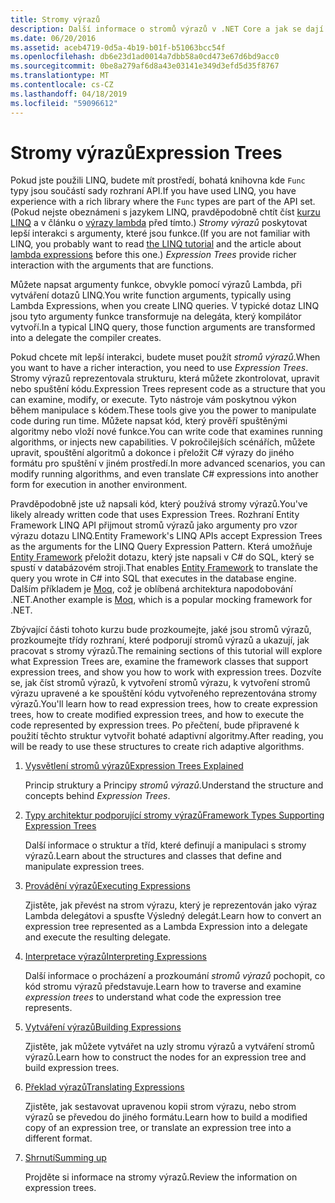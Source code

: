 ```yaml
---
title: Stromy výrazů
description: Další informace o stromů výrazů v .NET Core a jak se dají použít k reprezentaci kód jako struktury, které můžete zkontrolovat, upravit a spustit.
ms.date: 06/20/2016
ms.assetid: aceb4719-0d5a-4b19-b01f-b51063bcc54f
ms.openlocfilehash: db6e23d1ad0014a7dbb58a0cd473e67d6bd9acc0
ms.sourcegitcommit: 0be8a279af6d8a43e03141e349d3efd5d35f8767
ms.translationtype: MT
ms.contentlocale: cs-CZ
ms.lasthandoff: 04/18/2019
ms.locfileid: "59096612"
---
```

# <a name="expression-trees"></a><span data-ttu-id="ef1cc-103">Stromy výrazů</span><span class="sxs-lookup"><span data-stu-id="ef1cc-103">Expression Trees</span></span>

<span data-ttu-id="ef1cc-104">Pokud jste použili LINQ, budete mít prostředí, bohatá knihovna kde `Func` typy jsou součástí sady rozhraní API.</span><span class="sxs-lookup"><span data-stu-id="ef1cc-104">If you have used LINQ, you have experience with a rich library where the `Func` types are part of the API set.</span></span> <span data-ttu-id="ef1cc-105">(Pokud nejste obeznámeni s jazykem LINQ, pravděpodobně chtít číst [kurzu LINQ](linq/index.md) a v článku o [výrazy lambda](./programming-guide/statements-expressions-operators/lambda-expressions.md) před tímto.) *Stromy výrazů* poskytovat lepší interakci s argumenty, které jsou funkce.</span><span class="sxs-lookup"><span data-stu-id="ef1cc-105">(If you are not familiar with LINQ, you probably want to read [the LINQ tutorial](linq/index.md) and the article about [lambda expressions](./programming-guide/statements-expressions-operators/lambda-expressions.md) before this one.) *Expression Trees* provide richer interaction with the arguments that are functions.</span></span>

<span data-ttu-id="ef1cc-106">Můžete napsat argumenty funkce, obvykle pomocí výrazů Lambda, při vytváření dotazů LINQ.</span><span class="sxs-lookup"><span data-stu-id="ef1cc-106">You write function arguments, typically using Lambda Expressions, when you create LINQ queries.</span></span> <span data-ttu-id="ef1cc-107">V typické dotaz LINQ jsou tyto argumenty funkce transformuje na delegáta, který kompilátor vytvoří.</span><span class="sxs-lookup"><span data-stu-id="ef1cc-107">In a typical LINQ query, those function arguments are transformed into a delegate the compiler creates.</span></span> 

<span data-ttu-id="ef1cc-108">Pokud chcete mít lepší interakci, budete muset použít *stromů výrazů*.</span><span class="sxs-lookup"><span data-stu-id="ef1cc-108">When you want to have a richer interaction, you need to use *Expression Trees*.</span></span>
<span data-ttu-id="ef1cc-109">Stromy výrazů reprezentovala strukturu, která můžete zkontrolovat, upravit nebo spuštění kódu.</span><span class="sxs-lookup"><span data-stu-id="ef1cc-109">Expression Trees represent code as a structure that you can examine, modify, or execute.</span></span> <span data-ttu-id="ef1cc-110">Tyto nástroje vám poskytnou výkon během manipulace s kódem.</span><span class="sxs-lookup"><span data-stu-id="ef1cc-110">These tools give you the power to manipulate code during run time.</span></span> <span data-ttu-id="ef1cc-111">Můžete napsat kód, který prověří spuštěnými algoritmy nebo vloží nové funkce.</span><span class="sxs-lookup"><span data-stu-id="ef1cc-111">You can write code that examines running algorithms, or injects new capabilities.</span></span> <span data-ttu-id="ef1cc-112">V pokročilejších scénářích, můžete upravit, spouštění algoritmů a dokonce i přeložit C# výrazy do jiného formátu pro spuštění v jiném prostředí.</span><span class="sxs-lookup"><span data-stu-id="ef1cc-112">In more advanced scenarios, you can modify running algorithms, and even translate C# expressions into another form for execution in another environment.</span></span>

<span data-ttu-id="ef1cc-113">Pravděpodobně jste už napsali kód, který používá stromy výrazů.</span><span class="sxs-lookup"><span data-stu-id="ef1cc-113">You've likely already written code that uses Expression Trees.</span></span> <span data-ttu-id="ef1cc-114">Rozhraní Entity Framework LINQ API přijmout stromů výrazů jako argumenty pro vzor výrazu dotazu LINQ.</span><span class="sxs-lookup"><span data-stu-id="ef1cc-114">Entity Framework's LINQ APIs accept Expression Trees as the arguments for the LINQ Query Expression Pattern.</span></span>
<span data-ttu-id="ef1cc-115">Která umožňuje [Entity Framework](/ef/) přeložit dotazu, který jste napsali v C# do SQL, který se spustí v databázovém stroji.</span><span class="sxs-lookup"><span data-stu-id="ef1cc-115">That enables [Entity Framework](/ef/) to translate the query you wrote in C# into SQL that executes in the database engine.</span></span> <span data-ttu-id="ef1cc-116">Dalším příkladem je [Moq](https://github.com/Moq/moq), což je oblíbená architektura napodobování .NET.</span><span class="sxs-lookup"><span data-stu-id="ef1cc-116">Another example is [Moq](https://github.com/Moq/moq), which is a popular mocking framework for .NET.</span></span>

<span data-ttu-id="ef1cc-117">Zbývající části tohoto kurzu bude prozkoumejte, jaké jsou stromů výrazů, prozkoumejte třídy rozhraní, které podporují stromů výrazů a ukazují, jak pracovat s stromy výrazů.</span><span class="sxs-lookup"><span data-stu-id="ef1cc-117">The remaining sections of this tutorial will explore what Expression Trees are, examine the framework classes that support expression trees, and show you how to work with expression trees.</span></span> <span data-ttu-id="ef1cc-118">Dozvíte se, jak číst stromů výrazů, k vytvoření stromů výrazu, k vytvoření stromů výrazu upravené a ke spouštění kódu vytvořeného reprezentována stromy výrazů.</span><span class="sxs-lookup"><span data-stu-id="ef1cc-118">You'll learn how to read expression trees, how to create expression trees, how to create modified expression trees, and how to execute the code represented by expression trees.</span></span> <span data-ttu-id="ef1cc-119">Po přečtení, bude připravené k použití těchto struktur vytvořit bohaté adaptivní algoritmy.</span><span class="sxs-lookup"><span data-stu-id="ef1cc-119">After reading, you will be ready to use these structures to create rich adaptive algorithms.</span></span>

1. [<span data-ttu-id="ef1cc-120">Vysvětlení stromů výrazů</span><span class="sxs-lookup"><span data-stu-id="ef1cc-120">Expression Trees Explained</span></span>](expression-trees-explained.md)

    <span data-ttu-id="ef1cc-121">Princip struktury a Principy *stromů výrazů*.</span><span class="sxs-lookup"><span data-stu-id="ef1cc-121">Understand the structure and concepts behind *Expression Trees*.</span></span>
    
2. [<span data-ttu-id="ef1cc-122">Typy architektur podporující stromy výrazů</span><span class="sxs-lookup"><span data-stu-id="ef1cc-122">Framework Types Supporting Expression Trees</span></span>](expression-classes.md)
    
    <span data-ttu-id="ef1cc-123">Další informace o struktur a tříd, které definují a manipulaci s stromy výrazů.</span><span class="sxs-lookup"><span data-stu-id="ef1cc-123">Learn about the structures and classes that define and manipulate expression trees.</span></span>
    
3. [<span data-ttu-id="ef1cc-124">Provádění výrazů</span><span class="sxs-lookup"><span data-stu-id="ef1cc-124">Executing Expressions</span></span>](expression-trees-execution.md)

    <span data-ttu-id="ef1cc-125">Zjistěte, jak převést na strom výrazu, který je reprezentován jako výraz Lambda delegátovi a spusťte Výsledný delegát.</span><span class="sxs-lookup"><span data-stu-id="ef1cc-125">Learn how to convert an expression tree represented as a Lambda Expression into a delegate and execute the resulting delegate.</span></span>

4. [<span data-ttu-id="ef1cc-126">Interpretace výrazů</span><span class="sxs-lookup"><span data-stu-id="ef1cc-126">Interpreting Expressions</span></span>](expression-trees-interpreting.md)

    <span data-ttu-id="ef1cc-127">Další informace o procházení a prozkoumání *stromů výrazů* pochopit, co kód stromu výrazů představuje.</span><span class="sxs-lookup"><span data-stu-id="ef1cc-127">Learn how to traverse and examine *expression trees* to understand what code the expression tree represents.</span></span>

5. [<span data-ttu-id="ef1cc-128">Vytváření výrazů</span><span class="sxs-lookup"><span data-stu-id="ef1cc-128">Building Expressions</span></span>](expression-trees-building.md)

    <span data-ttu-id="ef1cc-129">Zjistěte, jak můžete vytvářet na uzly stromu výrazů a vytváření stromů výrazů.</span><span class="sxs-lookup"><span data-stu-id="ef1cc-129">Learn how to construct the nodes for an expression tree and build expression trees.</span></span>

6. [<span data-ttu-id="ef1cc-130">Překlad výrazů</span><span class="sxs-lookup"><span data-stu-id="ef1cc-130">Translating Expressions</span></span>](expression-trees-translating.md)

    <span data-ttu-id="ef1cc-131">Zjistěte, jak sestavovat upravenou kopii strom výrazu, nebo strom výrazů se převedou do jiného formátu.</span><span class="sxs-lookup"><span data-stu-id="ef1cc-131">Learn how to build a modified copy of an expression tree, or translate an expression tree into a different format.</span></span>

7. [<span data-ttu-id="ef1cc-132">Shrnutí</span><span class="sxs-lookup"><span data-stu-id="ef1cc-132">Summing up</span></span>](expression-trees-summary.md)

    <span data-ttu-id="ef1cc-133">Projděte si informace na stromy výrazů.</span><span class="sxs-lookup"><span data-stu-id="ef1cc-133">Review the information on expression trees.</span></span>
